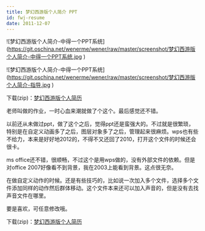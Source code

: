 ```yaml
---
title: 梦幻西游版个人简介 PPT
id: fwj-resume
date: 2011-12-07
---
```


![梦幻西游版个人简介-中得一个PPT系统]
(https://git.oschina.net/wenerme/wener/raw/master/screenshot/梦幻西游版个人简介-中得一个PPT系统.jpg )

![梦幻西游版个人简介-中得一个PPT系统]
(https://git.oschina.net/wenerme/wener/raw/master/screenshot/梦幻西游版个人简介-指导.jpg )

下载(zip)：[梦幻西游版个人简历](http://download.csdn.net/detail/a3160586/6706453)

<!--more-->

老师叫做的作业，一时心血来潮就做了个这个。最后感觉还不错。

以前还从未做过ppt，做了这个之后，觉得ppt还是蛮强大的。不过就是很繁琐，特别是在自定义动画多了之后，图层对象多了之后，管理起来很麻烦。wps也有些不给力，本来是好好地2012的，不得不又还回了2010，打开这个文件的时候还会很卡。

ms office还不错，很顺畅，不过这个是用wps做的，没有外部文件的依赖。但是对office 2007好像看不到背景，我在2003上能看到背景。这点很无奈。

在做自定义动作的时候。还是有些技巧的，比如说一次加入多个文件，选择多个文件添加同样的动作然后群体移动。这个文件本来还可以加入声音的，但是没有去找声音文件在哪里。

要是喜欢，可任意修改哦。

下载(zip)：[梦幻西游版个人简历](http://download.csdn.net/detail/a3160586/6706453)
